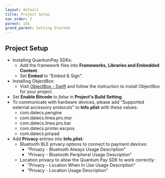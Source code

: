 ```yaml
---
layout: default
title: Project Setup
nav_order: 2
parent: iOS
grand_parent: Getting Started
---
```


## Project Setup

- Installing QuantumPay SDKs:
    - Add the framework files into **Frameworks, Libraries and Embedded Content**.
    - Set **Embed** to "Embed & Sign".  
- Installing ObjectBox:
    - Visit [ObjectBox - Swift](https://swift.objectbox.io) and follow the instruction to install ObjectBox for your project.
- Set **Enable Bitcode** to *false* in **Project's Build Setting**.
- To communicate with hardware devices, please add "Supported external accessory protocols" to **Info.plist** with these values:
    - com.datecs.pengine
    - com.datecs.linea.pro.msr
    - com.datecs.linea.pro.bar
    - com.datecs.printer.escpos
    - com.datecs.pinpad
- Add **Privacy** entries into **Info.plist**:
    - Bluetooth BLE privacy options to connect to payment devices:
        - "Privacy - Bluetooth Always Usage Description" 
        - "Privacy - Bluetooth Peripheral Usage Description"
    - Location privacy to allow the Quantum Pay SDK to work correctly:
        - "Privacy - Location When In Use Usage Description" 
        - "Privacy - Location Usage Description"